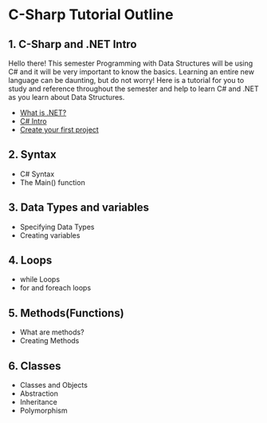 # C-Sharp Tutorial Outline

## 1. C-Sharp and .NET Intro

Hello there! This semester Programming with Data Structures will be using C# and it will be very important to know the basics. Learning an entire new language can be daunting, but do not worry! Here is a tutorial for you to study and reference throughout the semester and help to learn C# and .NET as you learn about Data Structures.

* [What is .NET?](C-Sharpand.NET/.NET-intro.md)
* [C# Intro](C-Sharpand.NET/c-sharp-intro.md)
* [Create your first project](C-Sharpand.NET/firstproject.md)

## 2. Syntax

* C# Syntax
* The Main() function

## 3. Data Types and variables

* Specifying Data Types
* Creating variables

## 4. Loops

* while Loops
* for and foreach loops

## 5. Methods(Functions)

* What are methods?
* Creating Methods

## 6. Classes

* Classes and Objects
* Abstraction
* Inheritance
* Polymorphism

